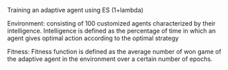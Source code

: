 Training an adaptive agent using ES (1+lambda)

Environment: consisting of 100 customized agents characterized by their intelligence. Intelligence is defined as the percentage of time in which an agent gives optimal action according to the optimal strategy

Fitness: Fitness function is defined as the average number of won game of the adaptive agent in the environment over a certain number of epochs.